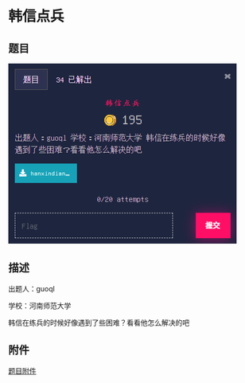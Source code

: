 # 韩信点兵

## 题目

![题目](images/题目.png)

## 描述

出题人：guoql

学校：河南师范大学

韩信在练兵的时候好像遇到了些困难？看看他怎么解决的吧

## 附件

[题目附件](files/hanxindianbing.zip)